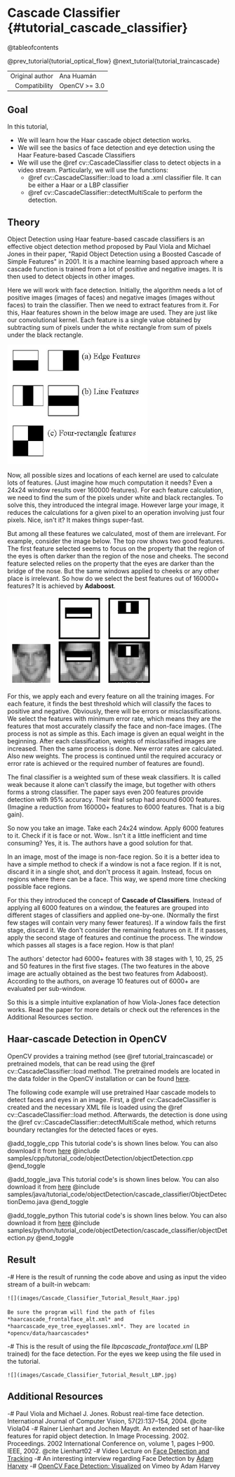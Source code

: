 Cascade Classifier {#tutorial_cascade_classifier}
==================

@tableofcontents

@prev_tutorial{tutorial_optical_flow}
@next_tutorial{tutorial_traincascade}

|    |    |
| -: | :- |
| Original author | Ana Huamán |
| Compatibility | OpenCV >= 3.0 |

Goal
----

In this tutorial,

-   We will learn how the Haar cascade object detection works.
-   We will see the basics of face detection and eye detection using the Haar Feature-based Cascade Classifiers
-   We will use the @ref cv::CascadeClassifier class to detect objects in a video stream. Particularly, we
    will use the functions:
    -   @ref cv::CascadeClassifier::load to load a .xml classifier file. It can be either a Haar or a LBP classifier
    -   @ref cv::CascadeClassifier::detectMultiScale to perform the detection.

Theory
------

Object Detection using Haar feature-based cascade classifiers is an effective object detection
method proposed by Paul Viola and Michael Jones in their paper, "Rapid Object Detection using a
Boosted Cascade of Simple Features" in 2001. It is a machine learning based approach where a cascade
function is trained from a lot of positive and negative images. It is then used to detect objects in
other images.

Here we will work with face detection. Initially, the algorithm needs a lot of positive images
(images of faces) and negative images (images without faces) to train the classifier. Then we need
to extract features from it. For this, Haar features shown in the below image are used. They are just
like our convolutional kernel. Each feature is a single value obtained by subtracting sum of pixels
under the white rectangle from sum of pixels under the black rectangle.

![image](images/haar_features.jpg)

Now, all possible sizes and locations of each kernel are used to calculate lots of features. (Just
imagine how much computation it needs? Even a 24x24 window results over 160000 features). For each
feature calculation, we need to find the sum of the pixels under white and black rectangles. To solve
this, they introduced the integral image. However large your image, it reduces the calculations for a
given pixel to an operation involving just four pixels. Nice, isn't it? It makes things super-fast.

But among all these features we calculated, most of them are irrelevant. For example, consider the
image below. The top row shows two good features. The first feature selected seems to focus on the
property that the region of the eyes is often darker than the region of the nose and cheeks. The
second feature selected relies on the property that the eyes are darker than the bridge of the nose.
But the same windows applied to cheeks or any other place is irrelevant. So how do we select the
best features out of 160000+ features? It is achieved by **Adaboost**.

![image](images/haar.png)

For this, we apply each and every feature on all the training images. For each feature, it finds the
best threshold which will classify the faces to positive and negative. Obviously, there will be
errors or misclassifications. We select the features with minimum error rate, which means they are
the features that most accurately classify the face and non-face images. (The process is not as simple as
this. Each image is given an equal weight in the beginning. After each classification, weights of
misclassified images are increased. Then the same process is done. New error rates are calculated.
Also new weights. The process is continued until the required accuracy or error rate is achieved or
the required number of features are found).

The final classifier is a weighted sum of these weak classifiers. It is called weak because it alone
can't classify the image, but together with others forms a strong classifier. The paper says even
200 features provide detection with 95% accuracy. Their final setup had around 6000 features.
(Imagine a reduction from 160000+ features to 6000 features. That is a big gain).

So now you take an image. Take each 24x24 window. Apply 6000 features to it. Check if it is face or
not. Wow.. Isn't it a little inefficient and time consuming? Yes, it is. The authors have a good
solution for that.

In an image, most of the image is non-face region. So it is a better idea to have a simple
method to check if a window is not a face region. If it is not, discard it in a single shot, and don't
process it again. Instead, focus on regions where there can be a face. This way, we spend more time
checking possible face regions.

For this they introduced the concept of **Cascade of Classifiers**. Instead of applying all 6000
features on a window, the features are grouped into different stages of classifiers and applied one-by-one.
(Normally the first few stages will contain very many fewer features). If a window fails the first
stage, discard it. We don't consider the remaining features on it. If it passes, apply the second stage
of features and continue the process. The window which passes all stages is a face region. How is
that plan!

The authors' detector had 6000+ features with 38 stages with 1, 10, 25, 25 and 50 features in the first five
stages. (The two features in the above image are actually obtained as the best two features from
Adaboost). According to the authors, on average 10 features out of 6000+ are evaluated per
sub-window.

So this is a simple intuitive explanation of how Viola-Jones face detection works. Read the paper for
more details or check out the references in the Additional Resources section.

Haar-cascade Detection in OpenCV
--------------------------------
OpenCV provides a training method (see @ref tutorial_traincascade) or pretrained models, that can be read using the @ref cv::CascadeClassifier::load method.
The pretrained models are located in the data folder in the OpenCV installation or can be found [here](https://github.com/opencv/opencv/tree/master/data).

The following code example will use pretrained Haar cascade models to detect faces and eyes in an image.
First, a @ref cv::CascadeClassifier is created and the necessary XML file is loaded using the @ref cv::CascadeClassifier::load method.
Afterwards, the detection is done using the @ref cv::CascadeClassifier::detectMultiScale method, which returns boundary rectangles for the detected faces or eyes.

@add_toggle_cpp
This tutorial code's is shown lines below. You can also download it from
[here](https://github.com/opencv/opencv/tree/master/samples/cpp/tutorial_code/objectDetection/objectDetection.cpp)
@include samples/cpp/tutorial_code/objectDetection/objectDetection.cpp
@end_toggle

@add_toggle_java
This tutorial code's is shown lines below. You can also download it from
[here](https://github.com/opencv/opencv/tree/master/samples/java/tutorial_code/objectDetection/cascade_classifier/ObjectDetectionDemo.java)
@include samples/java/tutorial_code/objectDetection/cascade_classifier/ObjectDetectionDemo.java
@end_toggle

@add_toggle_python
This tutorial code's is shown lines below. You can also download it from
[here](https://github.com/opencv/opencv/tree/master/samples/python/tutorial_code/objectDetection/cascade_classifier/objectDetection.py)
@include samples/python/tutorial_code/objectDetection/cascade_classifier/objectDetection.py
@end_toggle

Result
------

-#  Here is the result of running the code above and using as input the video stream of a built-in
    webcam:

    ![](images/Cascade_Classifier_Tutorial_Result_Haar.jpg)

    Be sure the program will find the path of files *haarcascade_frontalface_alt.xml* and
    *haarcascade_eye_tree_eyeglasses.xml*. They are located in
    *opencv/data/haarcascades*

-#  This is the result of using the file *lbpcascade_frontalface.xml* (LBP trained) for the face
    detection. For the eyes we keep using the file used in the tutorial.

    ![](images/Cascade_Classifier_Tutorial_Result_LBP.jpg)

Additional Resources
--------------------

-#  Paul Viola and Michael J. Jones. Robust real-time face detection. International Journal of Computer Vision, 57(2):137–154, 2004. @cite Viola04
-#  Rainer Lienhart and Jochen Maydt. An extended set of haar-like features for rapid object detection. In Image Processing. 2002. Proceedings. 2002 International Conference on, volume 1, pages I–900. IEEE, 2002. @cite Lienhart02
-#  Video Lecture on [Face Detection and Tracking](https://www.youtube.com/watch?v=WfdYYNamHZ8)
-#  An interesting interview regarding Face Detection by [Adam
    Harvey](https://web.archive.org/web/20171204220159/http://www.makematics.com/research/viola-jones/)
-#  [OpenCV Face Detection: Visualized](https://vimeo.com/12774628) on Vimeo by Adam Harvey
